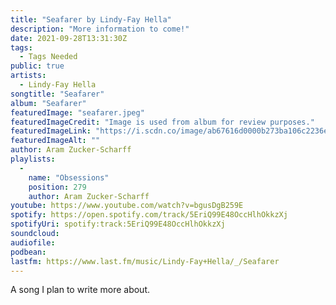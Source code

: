 ```yaml
---
title: "Seafarer by Lindy-Fay Hella"
description: "More information to come!"
date: 2021-09-28T13:31:30Z
tags:
  - Tags Needed
public: true
artists:
  - Lindy-Fay Hella
songtitle: "Seafarer"
album: "Seafarer"
featuredImage: "seafarer.jpeg"
featuredImageCredit: "Image is used from album for review purposes."
featuredImageLink: "https://i.scdn.co/image/ab67616d0000b273ba106c2236e04d4460ea5145"
featuredImageAlt: ""
author: Aram Zucker-Scharff
playlists:
  -
    name: "Obsessions"
    position: 279
    author: Aram Zucker-Scharff
youtube: https://www.youtube.com/watch?v=bgusDgB259E
spotify: https://open.spotify.com/track/5EriQ99E48OccHlhOkkzXj
spotifyUri: spotify:track:5EriQ99E48OccHlhOkkzXj
soundcloud:
audiofile:
podbean:
lastfm: https://www.last.fm/music/Lindy-Fay+Hella/_/Seafarer
---
```


A song I plan to write more about.
		